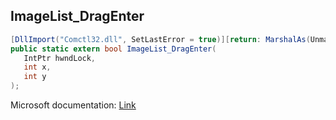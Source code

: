 ## ImageList_DragEnter

```csharp
[DllImport("Comctl32.dll", SetLastError = true)][return: MarshalAs(UnmanagedType.Bool)]
public static extern bool ImageList_DragEnter(
   IntPtr hwndLock,
   int x,
   int y
);
```

Microsoft documentation: [Link](https://docs.microsoft.com/en-us/windows/win32/api/commctrl/nf-commctrl-imagelist_dragenter)
